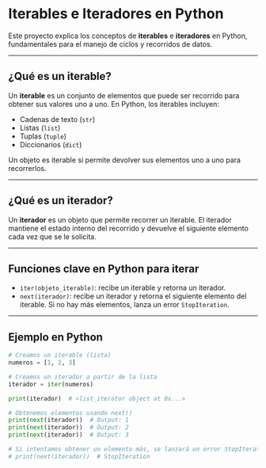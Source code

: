 # Iterables e Iteradores en Python

Este proyecto explica los conceptos de **iterables** e **iteradores** en Python, fundamentales para el manejo de ciclos y recorridos de datos.

---

## ¿Qué es un iterable?

Un **iterable** es un conjunto de elementos que puede ser recorrido para obtener sus valores uno a uno. En Python, los iterables incluyen:

- Cadenas de texto (`str`)
- Listas (`list`)
- Tuplas (`tuple`)
- Diccionarios (`dict`)

Un objeto es iterable si permite devolver sus elementos uno a uno para recorrerlos.

---

## ¿Qué es un iterador?

Un **iterador** es un objeto que permite recorrer un iterable. El iterador mantiene el estado interno del recorrido y devuelve el siguiente elemento cada vez que se le solicita.

---

## Funciones clave en Python para iterar

- `iter(objeto_iterable)`: recibe un iterable y retorna un iterador.
- `next(iterador)`: recibe un iterador y retorna el siguiente elemento del iterable. Si no hay más elementos, lanza un error `StopIteration`.

---

## Ejemplo en Python

```python
# Creamos un iterable (lista)
numeros = [1, 2, 3]

# Creamos un iterador a partir de la lista
iterador = iter(numeros)

print(iterador)  # <list_iterator object at 0x...>

# Obtenemos elementos usando next()
print(next(iterador))  # Output: 1
print(next(iterador))  # Output: 2
print(next(iterador))  # Output: 3

# Si intentamos obtener un elemento más, se lanzará un error StopIteration
# print(next(iterador))  # StopIteration
